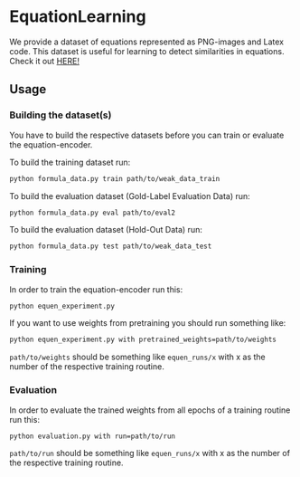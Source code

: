 # EquationLearning
We provide a dataset of equations represented as PNG-images and Latex code. This dataset is useful for learning to detect similarities in equations. Check it out [HERE!](https://whadup.github.io/EquationLearning/)

## Usage 

### Building the dataset(s)

You have to build the respective datasets before you can train or evaluate the equation-encoder.

To build the training dataset run:
```bash 
python formula_data.py train path/to/weak_data_train
```

To build the evaluation dataset (Gold-Label Evaluation Data) run:
```bash
python formula_data.py eval path/to/eval2
```

To build the evaluation dataset (Hold-Out Data) run:
```bash
python formula_data.py test path/to/weak_data_test
```

### Training

In order to train the equation-encoder run this:

```bash
python equen_experiment.py
```

If you want to use weights from pretraining you should run something like:

```bash
python equen_experiment.py with pretrained_weights=path/to/weights
```
```path/to/weights``` should be something like ```equen_runs/x``` with x as the number of the respective training routine.

### Evaluation

In order to evaluate the trained weights from all epochs of a training routine run this:

```bash
python evaluation.py with run=path/to/run
```

```path/to/run``` should be something like ```equen_runs/x``` with x as the number of the respective training routine.

